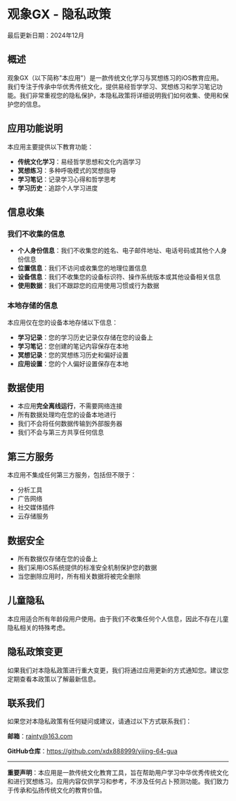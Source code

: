 # 观象GX - 隐私政策

最后更新日期：2024年12月

## 概述

观象GX（以下简称"本应用"）是一款传统文化学习与冥想练习的iOS教育应用。我们专注于传承中华优秀传统文化，提供易经哲学学习、冥想练习和学习笔记功能。我们非常重视您的隐私保护，本隐私政策将详细说明我们如何收集、使用和保护您的信息。

## 应用功能说明

本应用主要提供以下教育功能：
- **传统文化学习**：易经哲学思想和文化内涵学习
- **冥想练习**：多种呼吸模式的冥想指导
- **学习笔记**：记录学习心得和哲学思考
- **学习历史**：追踪个人学习进度

## 信息收集

### 我们不收集的信息
- **个人身份信息**：我们不收集您的姓名、电子邮件地址、电话号码或其他个人身份信息
- **位置信息**：我们不访问或收集您的地理位置信息
- **设备信息**：我们不收集您的设备标识符、操作系统版本或其他设备相关信息
- **使用数据**：我们不跟踪您的应用使用习惯或行为数据

### 本地存储的信息
本应用仅在您的设备本地存储以下信息：
- **学习记录**：您的学习历史记录仅存储在您的设备上
- **学习笔记**：您创建的笔记内容保存在本地
- **冥想记录**：您的冥想练习历史和偏好设置
- **应用设置**：您的个人偏好设置保存在本地

## 数据使用

- 本应用**完全离线运行**，不需要网络连接
- 所有数据处理均在您的设备本地进行
- 我们不会将任何数据传输到外部服务器
- 我们不会与第三方共享任何信息

## 第三方服务

本应用不集成任何第三方服务，包括但不限于：
- 分析工具
- 广告网络
- 社交媒体插件
- 云存储服务

## 数据安全

- 所有数据仅存储在您的设备上
- 我们采用iOS系统提供的标准安全机制保护您的数据
- 当您删除应用时，所有相关数据将被完全删除

## 儿童隐私

本应用适合所有年龄段用户使用。由于我们不收集任何个人信息，因此不存在儿童隐私相关的特殊考虑。

## 隐私政策变更

如果我们对本隐私政策进行重大变更，我们将通过应用更新的方式通知您。建议您定期查看本政策以了解最新信息。

## 联系我们

如果您对本隐私政策有任何疑问或建议，请通过以下方式联系我们：

**邮箱**：rainty@163.com

**GitHub仓库**：https://github.com/xdx888999/yijing-64-gua

---

**重要声明**：本应用是一款传统文化教育工具，旨在帮助用户学习中华优秀传统文化和进行冥想练习。应用内容仅供学习和参考，不涉及任何占卜预测功能。我们致力于传承和弘扬传统文化的教育价值。
